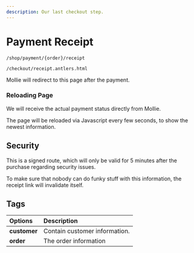```yaml
---
description: Our last checkout step.
---
```


# Payment Receipt

```text
/shop/payment/{order}/receipt

/checkout/receipt.antlers.html
```

Mollie will redirect to this page after the payment.

### Reloading Page

We will receive the actual payment status directly from Mollie. 

The page will be reloaded via Javascript every few seconds, to show the newest information. 

## Security

This is a signed route, which will only be valid for 5 minutes after the purchase regarding security issues. 

To make sure that nobody can do funky stuff with this information, the receipt link will invalidate itself.

## Tags

| Options | Description |
| :--- | :--- |
| **customer** | Contain customer information. |
| **order** | The order information |

